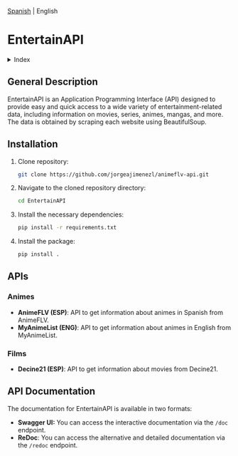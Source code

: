 [Spanish](https://github.com/ericsaza/EntertainAPI/blob/main/README.md) | English

# EntertainAPI
<details>
  <summary>Index</summary>
  <ol>
    <li>
      <a href="#general-description">General Description</a>
    </li>
    <li>
      <a href="#installation">Installation</a>
    </li>
    <li>
      <a href="#apis">APIs</a>
    </li>
    <li>
      <a href="#api-documentation">API Documentation</a>
    </li>
  </ol>
</details>

## General Description
EntertainAPI is an Application Programming Interface (API) designed to provide easy and quick access to a wide variety of entertainment-related data, including information on movies, series, animes, mangas, and more. The data is obtained by scraping each website using BeautifulSoup.

## Installation

1. Clone repository:
   ```sh
   git clone https://github.com/jorgeajimenezl/animeflv-api.git
   ```

2. Navigate to the cloned repository directory:
   ```sh
   cd EntertainAPI
   ```

3. Install the necessary dependencies:
   ```sh
   pip install -r requirements.txt
   ```

4. Install the package:
   ```sh
   pip install .
   ```

## APIs
### Animes
- **AnimeFLV (ESP)**: API to get information about animes in Spanish from AnimeFLV.
- **MyAnimeList (ENG)**: API to get information about animes in English from MyAnimeList.

### Films
- **Decine21 (ESP)**: API to get information about movies from Decine21.


## API Documentation
The documentation for EntertainAPI is available in two formats:
- **Swagger UI:** You can access the interactive documentation via the `/doc` endpoint.
- **ReDoc**: You can access the alternative and detailed documentation via the `/redoc` endpoint.
